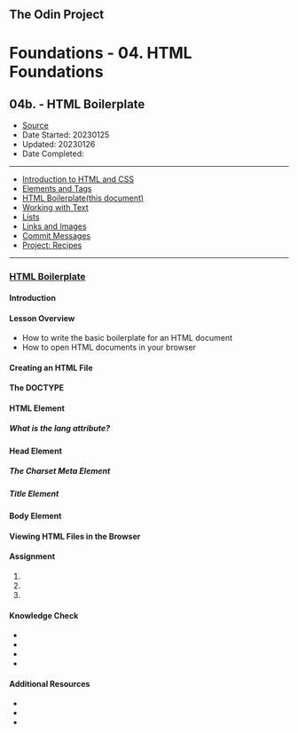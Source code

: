 ## The Odin Project

# Foundations - 04. HTML Foundations
## 04b. - HTML Boilerplate

  - [Source](https://www.theodinproject.com/paths/foundations/courses/foundations)
  - Date Started: 20230125
  - Updated: 20230126
  - Date Completed:
---

  - [Introduction to HTML and CSS](04_foundations_html_foundations.md)
  - [Elements and Tags](04a_elements_and_tags.md)
  - [HTML Boilerplate(this document)](04b_html_boilerplate.md)
  - [Working with Text](04c_working_with_text.md)
  - [Lists](04d_lists.md)
  - [Links and Images](04e_links_and_images.md)
  - [Commit Messages](04f_commit_messages.md)
  - [Project: Recipes](#)
  
---
### [HTML Boilerplate](https://www.theodinproject.com/lessons/foundations-html-boilerplate)

#### Introduction
#### Lesson Overview

  - How to write the basic boilerplate for an HTML document
  - How to open HTML documents in your browser
  
#### Creating an HTML File
#### The DOCTYPE
#### HTML Element
##### What is the lang attribute?
#### Head Element
##### The Charset Meta Element
##### Title Element
#### Body Element
#### Viewing HTML Files in the Browser
#### Assignment

1.
2.
3.

#### Knowledge Check

  - []()
  - []()
  - []()
  - []()
  
#### Additional Resources

  -
  -
  -
